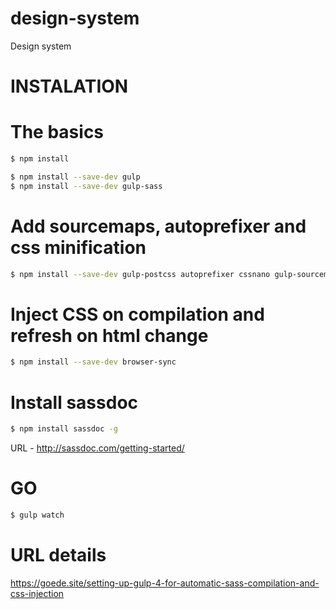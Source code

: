 # design-system
Design system

# INSTALATION
# The basics
```sh
$ npm install

$ npm install --save-dev gulp
$ npm install --save-dev gulp-sass
```

# Add sourcemaps, autoprefixer and css minification
```sh
$ npm install --save-dev gulp-postcss autoprefixer cssnano gulp-sourcemaps
```

# Inject CSS on compilation and refresh on html change
```sh
$ npm install --save-dev browser-sync
```

# Install sassdoc
```sh
$ npm install sassdoc -g
```
URL - http://sassdoc.com/getting-started/ 

# GO
```sh
$ gulp watch
```

# URL details
https://goede.site/setting-up-gulp-4-for-automatic-sass-compilation-and-css-injection

